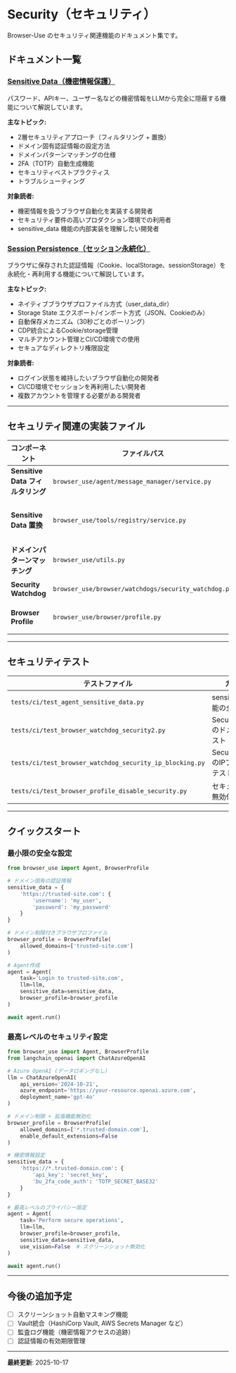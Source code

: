 # Security（セキュリティ）

Browser-Use のセキュリティ関連機能のドキュメント集です。

## ドキュメント一覧

### [Sensitive Data（機密情報保護）](./sensitive_data.md)

パスワード、APIキー、ユーザー名などの機密情報をLLMから完全に隠蔽する機能について解説しています。

**主なトピック:**
- 2層セキュリティアプローチ（フィルタリング + 置換）
- ドメイン固有認証情報の設定方法
- ドメインパターンマッチングの仕様
- 2FA（TOTP）自動生成機能
- セキュリティベストプラクティス
- トラブルシューティング

**対象読者:**
- 機密情報を扱うブラウザ自動化を実装する開発者
- セキュリティ要件の高いプロダクション環境での利用者
- sensitive_data 機能の内部実装を理解したい開発者

### [Session Persistence（セッション永続化）](./session_persistence.md)

ブラウザに保存された認証情報（Cookie、localStorage、sessionStorage）を永続化・再利用する機能について解説しています。

**主なトピック:**
- ネイティブブラウザプロファイル方式（user_data_dir）
- Storage State エクスポート/インポート方式（JSON、Cookieのみ）
- 自動保存メカニズム（30秒ごとのポーリング）
- CDP統合によるCookie/storage管理
- マルチアカウント管理とCI/CD環境での使用
- セキュアなディレクトリ権限設定

**対象読者:**
- ログイン状態を維持したいブラウザ自動化の開発者
- CI/CD環境でセッションを再利用したい開発者
- 複数アカウントを管理する必要がある開発者

---

## セキュリティ関連の実装ファイル

| コンポーネント | ファイルパス | 説明 |
|--------------|------------|------|
| **Sensitive Data フィルタリング** | `browser_use/agent/message_manager/service.py` | LLMへの入力前に機密情報を除去 |
| **Sensitive Data 置換** | `browser_use/tools/registry/service.py` | アクション実行時にプレースホルダーを実際の値に置換 |
| **ドメインパターンマッチング** | `browser_use/utils.py` | 安全なURLパターンマッチング |
| **Security Watchdog** | `browser_use/browser/watchdogs/security_watchdog.py` | ドメイン制限の強制と違反検出 |
| **Browser Profile** | `browser_use/browser/profile.py` | allowed_domains などのセキュリティ設定 |

---

## セキュリティテスト

| テストファイル | カバー範囲 |
|-------------|----------|
| `tests/ci/test_agent_sensitive_data.py` | sensitive_data 機能の全体テスト |
| `tests/ci/test_browser_watchdog_security2.py` | SecurityWatchdog のドメイン制限テスト |
| `tests/ci/test_browser_watchdog_security_ip_blocking.py` | SecurityWatchdog のIPブロッキングテスト |
| `tests/ci/test_browser_profile_disable_security.py` | セキュリティ機能無効化のテスト |

---

## クイックスタート

### 最小限の安全な設定

```python
from browser_use import Agent, BrowserProfile

# ドメイン固有の認証情報
sensitive_data = {
	'https://trusted-site.com': {
		'username': 'my_user',
		'password': 'my_password'
	}
}

# ドメイン制限付きブラウザプロファイル
browser_profile = BrowserProfile(
	allowed_domains=['trusted-site.com']
)

# Agent作成
agent = Agent(
	task='Login to trusted-site.com',
	llm=llm,
	sensitive_data=sensitive_data,
	browser_profile=browser_profile
)

await agent.run()
```

### 最高レベルのセキュリティ設定

```python
from browser_use import Agent, BrowserProfile
from langchain_openai import ChatAzureOpenAI

# Azure OpenAI (データロギングなし)
llm = ChatAzureOpenAI(
	api_version='2024-10-21',
	azure_endpoint='https://your-resource.openai.azure.com',
	deployment_name='gpt-4o'
)

# ドメイン制限 + 拡張機能無効化
browser_profile = BrowserProfile(
	allowed_domains=['*.trusted-domain.com'],
	enable_default_extensions=False
)

# 機密情報設定
sensitive_data = {
	'https://*.trusted-domain.com': {
		'api_key': 'secret_key',
		'bu_2fa_code_auth': 'TOTP_SECRET_BASE32'
	}
}

# 最高レベルのプライバシー設定
agent = Agent(
	task='Perform secure operations',
	llm=llm,
	browser_profile=browser_profile,
	sensitive_data=sensitive_data,
	use_vision=False  # スクリーンショット無効化
)

await agent.run()
```

---

## 今後の追加予定

- [ ] スクリーンショット自動マスキング機能
- [ ] Vault統合（HashiCorp Vault, AWS Secrets Manager など）
- [ ] 監査ログ機能（機密情報アクセスの追跡）
- [ ] 認証情報の有効期限管理

---

**最終更新**: 2025-10-17
